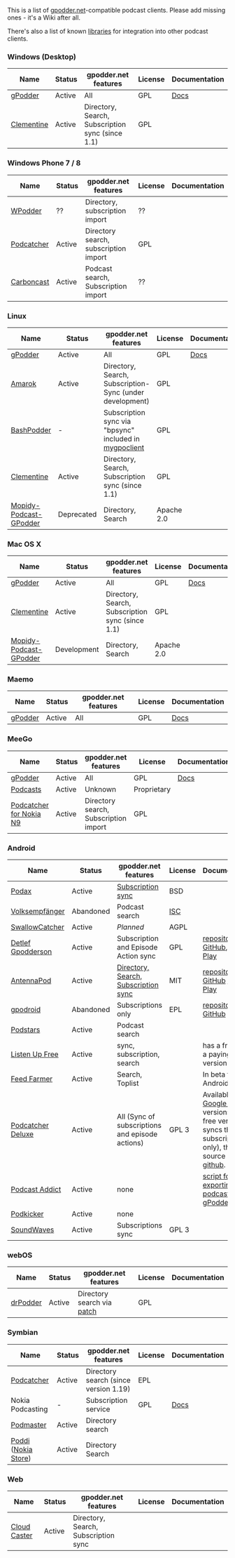 This is a list of [gpodder.net](Web_Services "wikilink")-compatible podcast clients. Please add missing ones - it's a Wiki after all.

There's also a list of known [libraries](Web_Services/Libraries "wikilink") for integration into other podcast clients.

### Windows (Desktop)

| Name                                            | Status | gpodder.net features                             | License | Documentation                                                            |
|-------------------------------------------------|--------|--------------------------------------------------|---------|--------------------------------------------------------------------------|
| [gPodder](http://gpodder.org/)                  | Active | All                                              | GPL     | [Docs](http://wiki.gpodder.org/wiki/User_Manual#gpodder.net_Preferences) |
| [Clementine](http://www.clementine-player.org/) | Active | Directory, Search, Subscription sync (since 1.1) | GPL     |                                                                          |

### Windows Phone 7 / 8

| Name                                                                                                      | Status | gpodder.net features                  | License | Documentation |
|-----------------------------------------------------------------------------------------------------------|--------|---------------------------------------|---------|---------------|
| [WPodder](http://www.windowsphone.com/en-US/apps/5ad3fe0d-c0bb-41e7-a3c1-306b596237e8)                    | ??     | Directory, subscription import        | ??      |               |
| [Podcatcher](http://www.johanpaul.com/blog/podcatcher-for-windows-phone-7/)                               | Active | Directory search, subscription import | GPL     |               |
| [Carboncast](http://www.windowsphone.com/en-au/store/app/carboncast/1339e717-db43-4a7f-b2a4-0ea4ce389f0b) | Active | Podcast search, Subscription import   | ??      |               |

### Linux

| Name                                                                     | Status      | gpodder.net features                                                                           | License    | Documentation                                                            |
|--------------------------------------------------------------------------|-------------|------------------------------------------------------------------------------------------------|------------|--------------------------------------------------------------------------|
| [gPodder](http://gpodder.org/)                                           | Active      | All                                                                                            | GPL        | [Docs](http://wiki.gpodder.org/wiki/User_Manual#gpodder.net_Preferences) |
| [Amarok](http://amarok.kde.org/)                                         | Active      | Directory, Search, Subscription-Sync (under development)                                       | GPL        |                                                                          |
| [BashPodder](http://lincgeek.org/bashpodder/)                            | -           | Subscription sync via "bpsync" included in [mygpoclient](http://thpinfo.com/2010/mygpoclient/) | GPL        |                                                                          |
| [Clementine](http://www.clementine-player.org/)                          | Active      | Directory, Search, Subscription sync (since 1.1)                                               | GPL        |                                                                          |
| [Mopidy-Podcast-GPodder](http://github.com/tkem/mopidy-podcast-gpodder/) | Deprecated | Directory, Search                                                                              | Apache 2.0 |                                                                          |

### Mac OS X

| Name                                                                     | Status      | gpodder.net features                             | License    | Documentation                                                            |
|--------------------------------------------------------------------------|-------------|--------------------------------------------------|------------|--------------------------------------------------------------------------|
| [gPodder](http://gpodder.org/)                                           | Active      | All                                              | GPL        | [Docs](http://wiki.gpodder.org/wiki/User_Manual#gpodder.net_Preferences) |
| [Clementine](http://www.clementine-player.org/)                          | Active      | Directory, Search, Subscription sync (since 1.1) | GPL        |                                                                          |
| [Mopidy-Podcast-GPodder](http://github.com/tkem/mopidy-podcast-gpodder/) | Development | Directory, Search                                | Apache 2.0 |                                                                          |

### Maemo

| Name                           | Status | gpodder.net features | License | Documentation                                                            |
|--------------------------------|--------|----------------------|---------|--------------------------------------------------------------------------|
| [gPodder](http://gpodder.org/) | Active | All                  | GPL     | [Docs](http://wiki.gpodder.org/wiki/User_Manual#gpodder.net_Preferences) |

### MeeGo

| Name                                                                                                  | Status | gpodder.net features                  | License     | Documentation                                                            |
|-------------------------------------------------------------------------------------------------------|--------|---------------------------------------|-------------|--------------------------------------------------------------------------|
| [gPodder](http://gpodder.org/)                                                                        | Active | All                                   | GPL         | [Docs](http://wiki.gpodder.org/wiki/User_Manual#gpodder.net_Preferences) |
| [Podcasts](https://projects.developer.nokia.com/podcasts)                                             | Active | Unknown                               | Proprietary |                                                                          |
| [Podcatcher for Nokia N9](http://www.johanpaul.com/blog/2011/08/introducing-podcatcher-for-nokia-n9/) | Active | Directory search, Subscription import | GPL         |                                                                          |

### Android

| Name                                                                                              | Status    | gpodder.net features                                                                      | License                                                      | Documentation                                                                                                                                                                                                                                  |
|---------------------------------------------------------------------------------------------------|-----------|-------------------------------------------------------------------------------------------|--------------------------------------------------------------|------------------------------------------------------------------------------------------------------------------------------------------------------------------------------------------------------------------------------------------------|
| [Podax](https://github.com/thasmin/Podax)                                                         | Active    | [Subscription sync](https://github.com/thasmin/Podax/issues/7)                            | BSD                                                          |                                                                                                                                                                                                                                                |
| [Volksempfänger](http://volksempfaenger.0x4a42.net/)                                              | Abandoned | Podcast search                                                                            | [ISC](http://volksempfaenger.0x4a42.net/dev/browser/LICENSE) |                                                                                                                                                                                                                                                |
| [SwallowCatcher](http://webworxshop.com/projects/swallowcatcher)                                  | Active    | *Planned*                                                                                 | AGPL                                                         |                                                                                                                                                                                                                                                |
| [Detlef Gpodderson](Detlef "wikilink")                                                            | Active    | Subscription and Episode Action sync                                                      | GPL                                                          | [repository on GitHub](https://github.com/gpodder/detlef), [Google Play](https://play.google.com/store/apps/details?id=at.ac.tuwien.detlef)                                                                                                    |
| [AntennaPod](http://antennapod.org/)                                                              | Active    | [Directory, Search, Subscription sync](https://github.com/danieloeh/AntennaPod/issues/36) | MIT                                                          | [repository on GitHub](https://github.com/AntennaPod/AntennaPod) [Google Play](https://play.google.com/store/apps/details?id=de.danoeh.antennapod)                                                                                             |
| [gpodroid](https://market.android.com/details?id=com.unitedcoders.android.gpodroid)               | Abandoned | Subscriptions only                                                                        | EPL                                                          | [repository on GitHub](https://github.com/gpodder/GpodRoid)                                                                                                                                                                                    |
| [Podstars](https://play.google.com/store/apps/details?id=com.miga.podstars)                       | Active    | Podcast search                                                                            |                                                              |                                                                                                                                                                                                                                                |
| [Listen Up Free](https://play.google.com/store/apps/details?id=org.codepimps.listenup.free&hl=en) | Active    | sync, subscription, search                                                                |                                                              | has a free and a paying version                                                                                                                                                                                                                |
| [Feed Farmer](https://play.google.com/store/apps/details?id=com.escape.FeedFarmer&hl=en)          | Active    | Search, Toplist                                                                           |                                                              | In beta for Android 4                                                                                                                                                                                                                          |
| [Podcatcher Deluxe](http://www.podcatcher-deluxe.com)                                             | Active    | All (Sync of subscriptions and episode actions)                                           | GPL 3                                                        | Available on [Google Play](http://play.google.com/store/search?q=pub:Kevin%20Hausmann) (3 versions, the free version syncs the subscription list only), the source is on [github](https://github.com/salema/PodCatcher-Deluxe-Android-Studio). |
| [Podcast Addict](https://play.google.com/store/apps/details?id=com.bambuna.podcastaddict)         | Active    | none                                                                                      |                                                              | [script for exporting podcasts to gPodder](https://github.com/sairuk/gpodder_pc_import) [1](http://www.mameau.com/gpodder-podcast-import-script/)                                                                                              |
| [Podkicker](https://play.google.com/store/apps/details?id=ait.podka&hl=de)                        | Active    | none                                                                                      |                                                              | 
| [SoundWaves](https://github.com/bottiger/SoundWaves)                        | Active    | Subscriptions sync                                                                                      |                                      GPL 3                        |                                                                                                                                                                                                                                                |

### webOS

| Name                             | Status | gpodder.net features                                                                         | License | Documentation |
|----------------------------------|--------|----------------------------------------------------------------------------------------------|---------|---------------|
| [drPodder](http://drpodder.com/) | Active | Directory search via [patch](http://thp.io/2011/webos/drpodder_gpoddernet-integration.patch) | GPL     |               |

### Symbian

| Name                                                                                                                                 | Status | gpodder.net features                  | License | Documentation                                                                                     |
|--------------------------------------------------------------------------------------------------------------------------------------|--------|---------------------------------------|---------|---------------------------------------------------------------------------------------------------|
| [Podcatcher](https://projects.developer.nokia.com/podcatcher)                                                                        | Active | Directory search (since version 1.19) | EPL     |                                                                                                   |
| Nokia Podcasting                                                                                                                     | -      | Subscription service                  | GPL     | [Docs](http://martinslangweiligesblog.wordpress.com/2010/10/05/nokia-podcasting-and-gpodder-net/) |
| [Podmaster](http://www.johanpaul.com/blog/2011/08/introducing-podcatcher-for-nokia-n9/)                                              | Active | Directory search                      |         |                                                                                                   |
| [Poddi](http://www.allaboutsymbian.com/reviews/item/15840_Poddi_Podcatcher.php) ([Nokia Store](http://store.ovi.com/content/317235)) | Active | Directory Search                      |         |                                                                                                   |

### Web

| Name                                        | Status | gpodder.net features                 | License | Documentation |
|---------------------------------------------|--------|--------------------------------------|---------|---------------|
| [Cloud Caster](http://www.cloud-caster.com) | Active | Directory, Search, Subscription sync |         |               |

